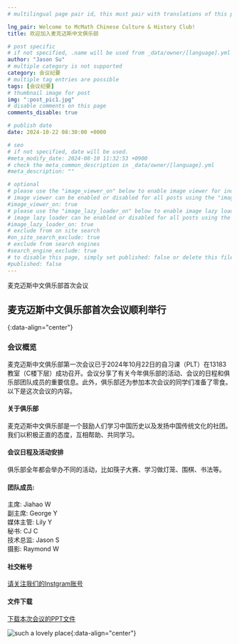 ```yaml
---
# multilingual page pair id, this must pair with translations of this page. (This name must be unique)

lng_pair: Welcome to McMath Chinese Culture & History Club!
title: 欢迎加入麦克迈斯中文俱乐部

# post specific
# if not specified, .name will be used from _data/owner/[language].yml
author: "Jason Su"
# multiple category is not supported
category: 会议纪要
# multiple tag entries are possible
tags: [会议纪要]
# thumbnail image for post
img: ":post_pic1.jpg"
# disable comments on this page
comments_disable: true

# publish date
date: 2024-10-22 08:30:00 +0000

# seo
# if not specified, date will be used.
#meta_modify_date: 2024-08-10 11:32:53 +0900
# check the meta_common_description in _data/owner/[language].yml
#meta_description: ""

# optional
# please use the "image_viewer_on" below to enable image viewer for individual pages or posts (_posts/ or [language]/_posts folders).
# image viewer can be enabled or disabled for all posts using the "image_viewer_posts: true" setting in _data/conf/main.yml.
#image_viewer_on: true
# please use the "image_lazy_loader_on" below to enable image lazy loader for individual pages or posts (_posts/ or [language]/_posts folders).
# image lazy loader can be enabled or disabled for all posts using the "image_lazy_loader_posts: true" setting in _data/conf/main.yml.
#image_lazy_loader_on: true
# exclude from on site search
#on_site_search_exclude: true
# exclude from search engines
#search_engine_exclude: true
# to disable this page, simply set published: false or delete this file
#published: false
---
```


<!-- outline-start -->

麦克迈斯中文俱乐部首次会议

<!-- outline-end -->

## 麦克迈斯中文俱乐部首次会议顺利举行
{:data-align="center"}

### 会议概览
麦克迈斯中文俱乐部第一次会议已于2024年10月22日的自习课（PLT）在13183教室（C楼下层）成功召开。会议分享了有关今年俱乐部的活动、会议的日程和俱乐部团队成员的重要信息。此外，俱乐部还为参加本次会议的同学们准备了零食。以下是这次会议的内容。

#### 关于俱乐部
麦克迈斯中文俱乐部是一个鼓励人们学习中国历史以及发扬中国传统文化的社团。我们以积极正直的态度，互相帮助、共同学习。


#### 会议日程及活动安排
俱乐部全年都会举办不同的活动，比如筷子大赛、学习做灯笼、围棋、书法等。

#### 团队成员:
主席: Jiahao W<br />
副主席: George Y<br />
媒体主管: Lily Y<br />
秘书: CJ C<br />
技术总监: Jason S<br />
摄影: Raymond W

#### 社交帐号
<p><a href="https://www.instagram.com/mcmath_chinesecultureclub/?igsh=cHZvdWp2M24yOWtq">请关注我们的Instgram账号</a></p>

#### 文件下载
<p><a href="https://1drv.ms/p/s!Arf9Tjdo5CE5ipp1UHz44NvO3WOvdw?e=ZVuaUd">下载本次会议的PPT文件</a></p>

![such a lovely place](:post_pic1.jpg){:data-align="center"}
